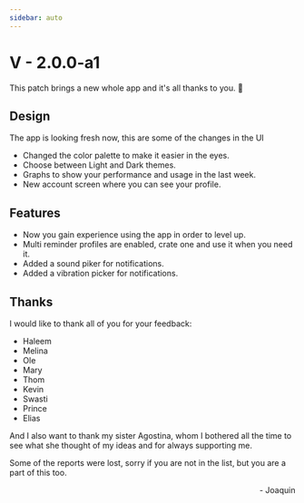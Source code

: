 ```yaml
---
sidebar: auto
---
```

# V - 2.0.0-a1

This patch brings a new whole app and it's all thanks to you. :tada:

## Design

The app is looking fresh now, this are some of the changes in the UI

- Changed the color palette to make it easier in the eyes.
- Choose between Light and Dark themes.
- Graphs to show your performance and usage in the last week.
- New account screen where you can see your profile.

## Features

- Now you gain experience using the app in order to level up.
- Multi reminder profiles are enabled, crate one and use it when you need it.
- Added a sound piker for notifications.
- Added a vibration picker for notifications.

## Thanks

I would like to thank all of you for your feedback:

- Haleem
- Melina
- Ole
- Mary 
- Thom
- Kevin
- Swasti
- Prince
- Elias

And I also want to thank my sister Agostina, whom I bothered all the time to see what she thought of my ideas and for always supporting me.

Some of the reports were lost, sorry if you are not in the list, but you are a part of this too.


<div style="text-align: right">- Joaquin</div>
